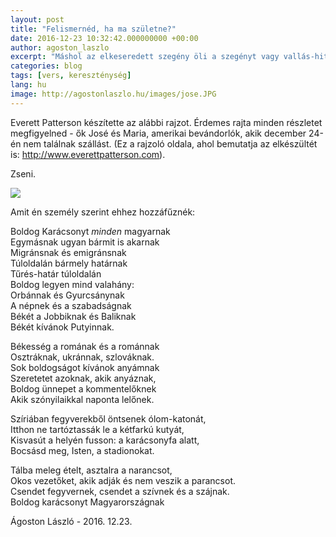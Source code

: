 ```yaml
---
layout: post
title: "Felismernéd, ha ma születne?"
date: 2016-12-23 10:32:42.000000000 +00:00
author: agoston_laszlo
excerpt: "Máshol az elkeseredett szegény öli a szegényt vagy vallás-hit-bolond a politika-hit-bolondot és mindenhol az okosok jelentik a koloncot."
categories: blog
tags: [vers, kereszténység]
lang: hu
image: http://agostonlaszlo.hu/images/jose.JPG
---
```

Everett Patterson készítette az alábbi rajzot. Érdemes rajta minden részletet megfigyelned - ők José és Maria, amerikai bevándorlók, akik december 24-én nem találnak szállást. (Ez a rajzoló oldala, ahol bemutatja az elkészültét is: <a href="http://www.everettpatterson.com/?p=1835" target="_blank">http://www.everettpatterson.com</a>). 

Zseni.

![](http://agostonlaszlo.hu/images/JoseyMariaWeb.jpg)

Amit én személy szerint ehhez hozzáfűznék:

Boldog Karácsonyt _minden_ magyarnak <br />
Egymásnak ugyan bármit is akarnak <br />
Migránsnak és emigránsnak <br />
Túloldalán bármely határnak <br />
Tűrés-határ túloldalán <br />
Boldog legyen mind valahány:<br />
Orbánnak és Gyurcsánynak <br />
A népnek és a szabadságnak<br />
Békét a Jobbiknak és Baliknak<br />
Békét kívánok Putyinnak.<br />

Békesség a romának és a románnak<br />
Osztráknak, ukránnak, szlováknak.<br />
Sok boldogságot kívánok anyámnak <br />
Szeretetet azoknak, akik anyáznak,<br />
Boldog ünnepet a kommentelőknek <br />
Akik szónyilaikkal naponta lelőnek.<br />

Szíriában fegyverekből öntsenek ólom-katonát,<br />
Itthon ne tartóztassák le a kétfarkú kutyát,<br />
Kisvasút a helyén fusson: a karácsonyfa alatt,<br />
Bocsásd meg, Isten, a stadionokat.<br />

Tálba meleg ételt, asztalra a narancsot,<br />
Okos vezetőket, akik adják és nem veszik a parancsot.<br />
Csendet fegyvernek, csendet a szívnek és a szájnak. <br />
Boldog karácsonyt Magyarországnak<br />

Ágoston László - 2016. 12.23.
